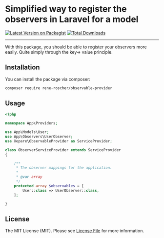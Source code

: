 # Simplified way to register the observers in Laravel for a model

[![Latest Version on Packagist](https://img.shields.io/packagist/v/rene-roscher/observable-provider.svg?style=flat-square)](https://packagist.org/packages/rene-roscher/observable-provider)
[![Total Downloads](https://img.shields.io/packagist/dt/rene-roscher/observable-provider.svg?style=flat-square)](https://packagist.org/packages/rene-roscher/observable-provider)

---
With this package, you should be able to register your observers more easily. Quite simply through the key-> value principle.

## Installation

You can install the package via composer:

```bash
composer require rene-roscher/observable-provider
```

## Usage

```php
<?php

namespace App\Providers;

use App\Models\User;
use App\Observers\UserObserver;
use Xepare\ObservableProvider as ServiceProvider;

class ObserverServiceProvider extends ServiceProvider
{

    /**
     * The observer mappings for the application.
     *
     * @var array
     */
    protected array $observables = [
        User::class => UserObserver::class,
    ];

}
```

## License

The MIT License (MIT). Please see [License File](LICENSE.md) for more information.

